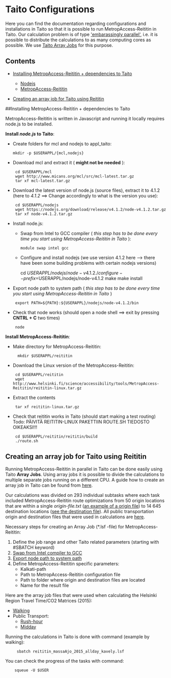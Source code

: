 # Taito Configurations

Here you can find the documentation regarding configurations and installations in Taito so that it is possible to run MetropAccess-Reititin in Taito. 
Our calculation problem is of type ['embarassingly parallel'](https://en.wikipedia.org/wiki/Embarrassingly_parallel), i.e. it is possible to distribute the calculations to as many
computing cores as possible. We use [Taito Array Jobs](https://research.csc.fi/taito-array-jobs) for this purpose. 

## Contents
 - [Installing MetropAccess-Reititin + dependencies to Taito](#reititin-dep)
    - [Nodejs](#nodejs)
    - [MetropAccess-Reititin](#reititin)
    
 - [Creating an array job for Taito using Reititin](#)

##<a name='reititin-dep'></a>Installing MetropAccess-Reititin + dependencies to Taito

MetropAccess-Reititin is written in Javascript and running it locally requires node.js to be installed.  

<a name='nodejs'></a> **Install *node.js* to Taito**:

   - Create folders for mcl and nodejs to appl_taito:
   
         mkdir -p $USERAPPL/{mcl,nodejs}
         
   - Download mcl and extract it ( **might not be needed** ):
          
          cd $USERAPPL/mcl
          wget http://www.micans.org/mcl/src/mcl-latest.tar.gz
          tar xf mcl-latest.tar.gz
   
   - Download the latest version of node.js (source files), extract it to 4.1.2 (here to *4.1.2* ==> Change accordingly to what is the version you use):
          
          cd $USERAPPL/nodejs
          wget https://nodejs.org/download/release/v4.1.2/node-v4.1.2.tar.gz
          tar xf node-v4.1.2.tar.gz
                      
   - Install node.js:
   
      - <a name='swap'></a>Swap from Intel to GCC compiler ( *this step has to be done every time you start using MetropAccess-Reititin in Taito* ):
            
            module swap intel gcc
            
      - Configure and install nodejs (we use version 4.1.2 here --> there have been some building problems with certain nodejs versions)
      
           cd $USERAPPL/nodejs/node-v4.1.2
           ./configure --prefix=$USERAPPL/nodejs/node-v4.1.2
           make
           make install
           
   - <a name='node-path'></a>Export node path to system path ( *this step has to be done every time you start using MetropAccess-Reititin in Taito* )
   
          export PATH=${PATH}:${USERAPPL}/nodejs/node-v4.1.2/bin
          
   - Check that node works (should open a node shell ==> exit by pressing **CNTRL + C** two times)
     
          node
       
<a name='reititin'></a> **Install MetropAccess-Reititin**:

  - Make directory for MetropAccess-Reititin:
        
          mkdir $USERAPPL/reititin
       
  - Download the Linux version of the MetropAccess-Reititin:
  
         cd $USERAPPL/reititin
         wget http://www.helsinki.fi/science/accessibility/tools/MetropAccess-Reititin/reititin-linux.tar.gz
         
  - Extract the contents
         
         tar xf reititin-linux.tar.gz
         
  - Check that reititin works in Taito (should start making a test routing) Todo: PÄIVITÄ REITITIN-LINUX PAKETTIIN ROUTE.SH TIEDOSTO OIKEAKSI!!!
  
         cd $USERAPPL/reititin/reititin/build
         ./route.sh
      

## Creating an array job for Taito using Reititin

Running MetropAccess-Reititin in parallel in Taito can be done easily using Taito **Array Jobs**.
Using array jobs it is possible to divide the calculations to multiple separate jobs running on a different CPU. 
A guide how to create an array job in Taito can be found from [here](https://research.csc.fi/taito-array-jobs).   

Our calculations was divided on 293 individual subtasks where each task included MetropAccess-Reititin route optimizations from 50 origin locations that are within a single *origin-file.txt*
([an example of a origin file](../../data/PT/Subsets/1_Matrix2015_Origs_WGS84.txt)) to 14 645 destination locations ([see the destination file](../../data/PT/destPoints.txt)).
All public transportation origin and destination files that were used in calculations are [here](../../data/PT/). 

Necessary steps for creating an Array Job (\*.lsf -file) for MetropAccess-Reititin:

  1. Define the job range and other Taito related parameters (starting with #SBATCH keyword)
  2. [Swap from Intel compiler to GCC](#swap)
  3. [Export node path to system path](#node-path)
  4. Define MetropAccess-Reititin specific parameters:
     - Kalkati-path
     - Path to MetropAccess-Reititin configuration file
     - Path to folder where origin and destination files are located
     - Name for the result file
     
Here are the array job files that were used when calculating the Helsinki Region Travel Time/CO2 Matrices (2015):

  - [Walking](reititin_massaAjo_2015_allday_kavely.lsf)
  - Public Transport:
      - [Rush-hour](reititin_massaAjo_2015_rushhour_joukkoliikenne.lsf)
      - [Midday](reititin_massaAjo_2015_midday_joukkoliikenne.lsf)
  
    
Running the calculations in Taito is done with command (example by walking):

         sbatch reititin_massaAjo_2015_allday_kavely.lsf
      

You can check the progress of the tasks with command:


        squeue -U $USER

